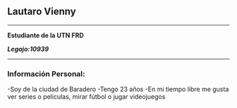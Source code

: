 ## Lautaro Vienny
___
**Estudiante de la UTN FRD**

***Legajo:10939***
___
### Información Personal:

-Soy de la ciudad de Baradero
-Tengo 23 años
-En mi tiempo libre me gusta ver series o peliculas, mirar fútbol o jugar videojuegos
